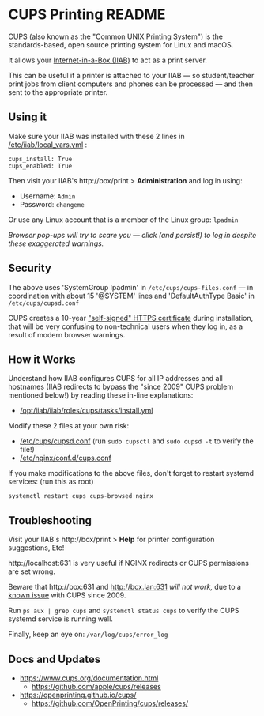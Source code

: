 # CUPS Printing README

[CUPS](https://en.wikipedia.org/wiki/CUPS) (also known as the "Common UNIX Printing System") is the standards-based, open source printing system for Linux and macOS.

It allows your [Internet-in-a-Box (IIAB)](https://internet-in-a-box.org) to act as a print server.

This can be useful if a printer is attached to your IIAB &mdash; so student/teacher print jobs from client computers and phones can be processed &mdash; and then sent to the appropriate printer.

## Using it

Make sure your IIAB was installed with these 2 lines in [/etc/iiab/local_vars.yml](http://faq.iiab.io/#What_is_local_vars.yml_and_how_do_I_customize_it.3F) :

```
cups_install: True
cups_enabled: True
```

Then visit your IIAB's http://box/print > **Administration** and log in using:

- Username: `Admin`
- Password: `changeme`

Or use any Linux account that is a member of the Linux group: `lpadmin`

_Browser pop-ups will try to scare you &mdash; click (and persist!) to log in despite these exaggerated warnings._

## Security

The above uses 'SystemGroup lpadmin' in `/etc/cups/cups-files.conf` &mdash; in coordination with about 15 '@SYSTEM' lines and 'DefaultAuthType Basic' in `/etc/cups/cupsd.conf`

CUPS creates a 10-year ["self-signed" HTTPS certificate](https://www.cups.org/doc/encryption.html) during installation, that will be very confusing to non-technical users when they log in, as a result of modern browser warnings.

## How it Works

Understand how IIAB configures CUPS for all IP addresses and all hostnames (IIAB redirects to bypass the "since 2009" CUPS problem mentioned below!) by reading these in-line explanations:

- [/opt/iiab/iiab/roles/cups/tasks/install.yml](tasks/install.yml)

Modify these 2 files at your own risk:

- [/etc/cups/cupsd.conf](https://www.cups.org/doc/man-cupsd.conf.html) (run `sudo cupsctl` and `sudo cupsd -t` to verify the file!)
- [/etc/nginx/conf.d/cups.conf](templates/cups.conf.j2)

If you make modifications to the above files, don't forget to restart systemd services: (run this as root)

```
systemctl restart cups cups-browsed nginx
```

## Troubleshooting

Visit your IIAB's http://box/print > **Help** for printer configuration suggestions, Etc!

http://localhost:631 is very useful if NGINX redirects or CUPS permissions are set wrong.

Beware that http://box:631 and http://box.lan:631 _will not work,_ due to a [known issue](https://bugs.debian.org/cgi-bin/bugreport.cgi?bug=530027) with CUPS since 2009.

Run `ps aux | grep cups` and `systemctl status cups` to verify the CUPS systemd service is running well.

Finally, keep an eye on: `/var/log/cups/error_log`

## Docs and Updates

- https://www.cups.org/documentation.html
  - https://github.com/apple/cups/releases
- https://openprinting.github.io/cups/
  - https://github.com/OpenPrinting/cups/releases/
